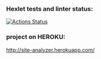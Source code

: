### Hexlet tests and linter status:
[![Actions Status](https://github.com/Maksyliator/php-project-lvl3/workflows/hexlet-check/badge.svg)](https://github.com/Maksyliator/php-project-lvl3/actions)

### project on HEROKU:
<http://site-analyzer.herokuapp.com/>
